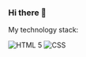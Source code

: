 ### Hi there 👋
My technology stack:

![HTML 5](https://user-images.githubusercontent.com/88853370/185797957-146d62ed-7ae9-4e37-9a6b-008fde39d3ce.svg)
![CSS](https://user-images.githubusercontent.com/88853370/185798035-b4450449-4f11-414c-8bc5-0ca9b22849d8.svg)



<!--
**Papuss42/Papuss42** is a ✨ _special_ ✨ repository because its `README.md` (this file) appears on your GitHub profile.

Here are some ideas to get you started:

- 🔭 I’m currently working on ...
- 🌱 I’m currently learning ...
- 👯 I’m looking to collaborate on ...
- 🤔 I’m looking for help with ...
- 💬 Ask me about ...
- 📫 How to reach me: ...
- 😄 Pronouns: ...
- ⚡ Fun fact: ...
-->
